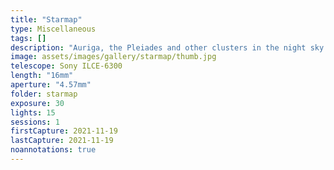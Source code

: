 ```yaml
---
title: "Starmap"
type: Miscellaneous
tags: []
description: "Auriga, the Pleiades and other clusters in the night sky."
image: assets/images/gallery/starmap/thumb.jpg
telescope: Sony ILCE-6300
length: "16mm"
aperture: "4.57mm"
folder: starmap
exposure: 30
lights: 15
sessions: 1
firstCapture: 2021-11-19
lastCapture: 2021-11-19
noannotations: true
---
```

